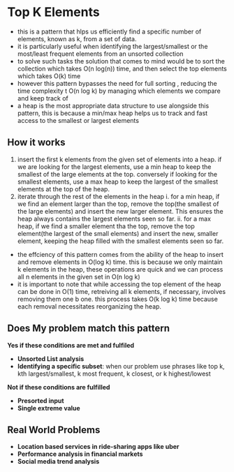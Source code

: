 # Top K Elements
- this is a pattern that hlps us efficiently find a specific number of elements, known as k, from a set of data. 
- it is particularly useful when identifying the largest/smallest or the most/least frequent elements from an unsorted collection
- to solve such tasks the solution that comes to mind would be to sort the collection which takes O(n log(n)) time, and then select the top elements which takes O(k) time
- however this pattern bypasses the need for full sorting , reducing the time complexity t O(n log k) by managing which elements we compare and keep track of
- a heap is the most appropriate data structure to use alongside this pattern, this is because a min/max heap helps us to track and fast access to the smallest or largest elements

## How it works
1. insert the first k elements from the given set of elements into a heap. if we are looking for the largest elements, use a min heap to keep the smallest of the large elements at the top. conversely if looking for the smallest elements, use a max heap to keep the largest of the smallest elements at the top of the heap.
2. iterate through the rest of the elements in the heap
   i. for a min heap, if we find an element larger than the top, remove the top(the smallest of the large elements) and insert the new larger element. This ensures the heap always contains the largest elements seen so far.
    ii. for a max heap, if we find a smaller element tha the top, remove the top element(the largest of the small elements) and insert the new, smaller element, keeping the heap filled with the smallest elements seen so far.
- the effciency of this pattern comes from the ability of the heap to insert and remove elements in O(log k) time. this is because we only maintain k elements in the heap, these operations are quick and we can process all n elements in the given set in O(n log k)
- it is important to note that while accessing the top element of the heap can be done in O(1) time, retreiving all k elements, if necessary, involves removing them one b one. this process takes O(k log k) time because each removal necessitates reorganizing the heap.


## Does My problem match this pattern
**Yes if these conditions are met and fulfiled**
- **Unsorted List analysis**
- **Identifying a specific subset**: when our problem use phrases like top k, kth largest/smallest, k most frequent, k closest, or k highest/lowest

**Not if these conditions are fulfilled**
 - **Presorted input**
 - **Single extreme value**

## Real World Problems
- **Location based services in ride-sharing apps like uber**
- **Performance analysis in financial markets**
- **Social media trend analysis**

